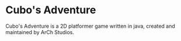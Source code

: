 # Cubo's Adventure
Cubo's Adventure is a 2D platformer game written in java, created and maintained by ArCh Studios.
